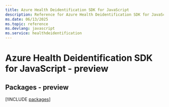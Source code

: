 ```yaml
---
title: Azure Health Deidentification SDK for JavaScript
description: Reference for Azure Health Deidentification SDK for JavaScript
ms.date: 06/13/2025
ms.topic: reference
ms.devlang: javascript
ms.service: healthdeidentification
---
```

# Azure Health Deidentification SDK for JavaScript - preview
## Packages - preview
[!INCLUDE [packages](health-deidentification-index.md)]